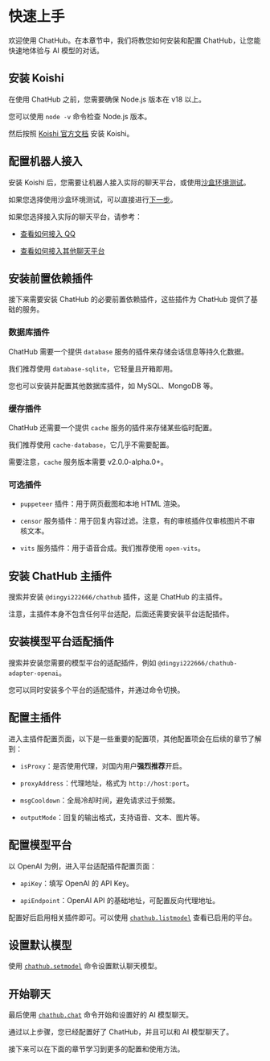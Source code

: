 # 快速上手

欢迎使用 ChatHub。在本章节中，我们将教您如何安装和配置 ChatHub，让您能快速地体验与 AI 模型的对话。

## 安装 Koishi

在使用 ChatHub 之前，您需要确保 Node.js 版本在 v18 以上。

您可以使用 `node -v` 命令检查 Node.js 版本。

然后按照 [Koishi 官方文档](https://koishi.chat/zh-CN/) 安装 Koishi。

## 配置机器人接入

安装 Koishi 后，您需要让机器人接入实际的聊天平台，或使用[沙盒环境测试](https://koishi.chat/zh-CN/manual/console/sandbox.html)。

如果您选择使用沙盒环境测试，可以直接进行[下一步](/guide/getting-started.html#安装前置依赖插件)。

如果您选择接入实际的聊天平台，请参考：

- [查看如何接入 QQ](https://forum.koishi.xyz/t/topic/2502/1) 

- [查看如何接入其他聊天平台](https://koishi.chat/zh-CN/manual/console/adapter.html) 

## 安装前置依赖插件

接下来需要安装 ChatHub 的必要前置依赖插件，这些插件为 ChatHub 提供了基础的服务。

### 数据库插件

ChatHub 需要一个提供 `database` 服务的插件来存储会话信息等持久化数据。

我们推荐使用 `database-sqlite`，它轻量且开箱即用。

您也可以安装并配置其他数据库插件，如 MySQL、MongoDB 等。

### 缓存插件

ChatHub 还需要一个提供 `cache` 服务的插件来存储某些临时配置。

我们推荐使用 `cache-database`，它几乎不需要配置。

需要注意，`cache` 服务版本需要 v2.0.0-alpha.0+。

### 可选插件

- `puppeteer` 插件：用于网页截图和本地 HTML 渲染。

- `censor` 服务插件：用于回复内容过滤。注意，有的审核插件仅审核图片不审核文本。

- `vits` 服务插件：用于语音合成。我们推荐使用 `open-vits`。

## 安装 ChatHub 主插件

搜索并安装 `@dingyi222666/chathub` 插件，这是 ChatHub 的主插件。

注意，主插件本身不包含任何平台适配，后面还需要安装平台适配插件。

## 安装模型平台适配插件

搜索并安装您需要的模型平台的适配插件，例如 `@dingyi222666/chathub-adapter-openai`。

您可以同时安装多个平台的适配插件，并通过命令切换。

## 配置主插件

进入主插件配置页面，以下是一些重要的配置项，其他配置项会在后续的章节了解到：

- `isProxy`：是否使用代理，对国内用户**强烈推荐**开启。

- `proxyAddress`：代理地址，格式为 `http://host:port`。

- `msgCooldown`：全局冷却时间，避免请求过于频繁。

- `outputMode`：回复的输出格式，支持语音、文本、图片等。

## 配置模型平台

以 OpenAI 为例，进入平台适配插件配置页面：

- `apiKey`：填写 OpenAI 的 API Key。

- `apiEndpoint`：OpenAI API 的基础地址，可配置反向代理地址。

配置好后启用相关插件即可。可以使用 [`chathub.listmodel`](/guide/useful-commands.html#chathub-listmodel) 查看已启用的平台。

## 设置默认模型

使用 [`chathub.setmodel`](/guide/useful-commands.html#chathub-setmodel) 命令设置默认聊天模型。

## 开始聊天

最后使用 [`chathub.chat`](http://localhost:5173/guide/useful-commands.html#chathub-chat) 命令开始和设置好的 AI 模型聊天。

通过以上步骤，您已经配置好了 ChatHub，并且可以和 AI 模型聊天了。

接下来可以在下面的章节学习到更多的配置和使用方法。
